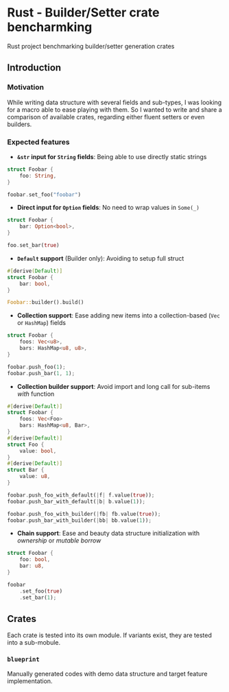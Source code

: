# Rust - Builder/Setter crate bencharmking

Rust project benchmarking builder/setter generation crates

## Introduction

### Motivation

While writing data structure with several fields and sub-types, I was looking for a macro able to ease playing with them.
So I wanted to write and share a comparison of available crates, regarding either fluent setters or even builders.

### Expected features

* **`&str` input for `String` fields**: Being able to use directly static strings

```rust
struct Foobar {
    foo: String,
}

foobar.set_foo("foobar")
```

* **Direct input for `Option` fields**: No need to wrap values in `Some(_)`

```rust
struct Foobar {
    bar: Option<bool>,
}

foo.set_bar(true)
```

* **`Default` support** (Builder only): Avoiding to setup full struct

```rust
#[derive(Default)]
struct Foobar {
    bar: bool,
}

Foobar::builder().build()
```

* **Collection support**: Ease adding new items into a collection-based (`Vec` or `HashMap`) fields

```rust
struct Foobar {
    foos: Vec<u8>,
    bars: HashMap<u8, u8>,
}

foobar.push_foo(1);
foobar.push_bar(1, 1);
```

* **Collection builder support**: Avoid import and long call for sub-items *with* function

```rust
#[derive(Default)]
struct Foobar {
    foos: Vec<Foo>
    bars: HashMap<u8, Bar>,
}
#[derive(Default)]
struct Foo {
    value: bool,
}
#[derive(Default)]
struct Bar {
    value: u8,
}

foobar.push_foo_with_default(|f| f.value(true));
foobar.push_bar_with_default(|b| b.value(1));

foobar.push_foo_with_builder(|fb| fb.value(true));
foobar.push_bar_with_builder(|bb| bb.value(1));
```

* **Chain support**: Ease and beauty data structure initialization with *ownership* or *mutable borrow*

```rust
struct Foobar {
    foo: bool,
    bar: u8,
}

foobar
    .set_foo(true)
    .set_bar(1);
```

## Crates

Each crate is tested into its own module. If variants exist, they are tested into a sub-mobule.

### `blueprint`

Manually generated codes with demo data structure and target feature implementation.
